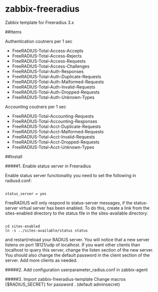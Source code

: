 # zabbix-freeradius


Zabbix template for Freeradius 3.x 


##Items

Authentication coutners per 1 sec 

* FreeRADIUS-Total-Access-Accepts
* FreeRADIUS-Total-Access-Rejects
* FreeRADIUS-Total-Access-Requests
* FreeRADIUS-Total-Access-Challenges
* FreeRADIUS-Total-Auth-Responses
* FreeRADIUS-Total-Auth-Duplicate-Requests
* FreeRADIUS-Total-Auth-Malformed-Requests
* FreeRADIUS-Total-Auth-Invalid-Requests
* FreeRADIUS-Total-Auth-Dropped-Requests
* FreeRADIUS-Total-Auth-Unknown-Types

Accounting coutners per 1 sec 

* FreeRADIUS-Total-Accounting-Requests 
* FreeRADIUS-Total-Accounting-Responses 
* FreeRADIUS-Total-Acct-Duplicate-Requests 
* FreeRADIUS-Total-Acct-Malformed-Requests 
* FreeRADIUS-Total-Acct-Invalid-Requests
* FreeRADIUS-Total-Acct-Dropped-Requests
* FreeRADIUS-Total-Acct-Unknown-Types
	

##Install

#####1. Enable status server in Freeradius

Enable status server functionality you need to set the following in radiusd.conf:

<code>
status_server = yes
</code>

FreeRADIUS will only respond to status-server messages, if the status-server virtual server has been enabled. To do this, create a link from the sites-enabled directory to the status file in the sites-available directory:

<code>
cd sites-enabled
ln -s ../sites-available/status status
</code>

and restart/reload your RADIUS server. You will notice that a new server listens on port 18121/udp of localhost. If you want other clients than localhost to query this server, change the listen section of the new server. You should also change the default password in the client section of the server. Add more clients as needed.

#####2. Add configuration userparameter_radius.conf in zabbix-agent

#####3. Import zabbix-freeradius-template
Change macros {$RADIUS_SECRET} for password . (default adminsecret)
